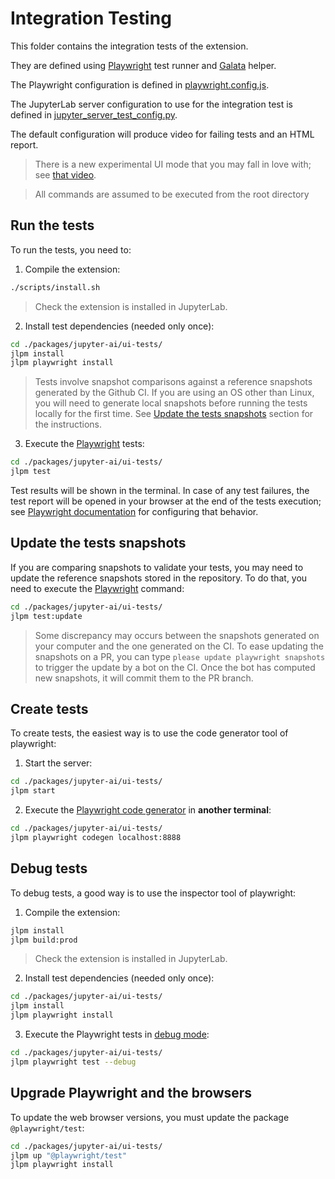 # Integration Testing

This folder contains the integration tests of the extension.

They are defined using [Playwright](https://playwright.dev/docs/intro) test runner
and [Galata](https://github.com/jupyterlab/jupyterlab/tree/master/galata) helper.

The Playwright configuration is defined in [playwright.config.js](./playwright.config.js).

The JupyterLab server configuration to use for the integration test is defined
in [jupyter_server_test_config.py](./jupyter_server_test_config.py).

The default configuration will produce video for failing tests and an HTML report.

> There is a new experimental UI mode that you may fall in love with; see [that video](https://www.youtube.com/watch?v=jF0yA-JLQW0).

> All commands are assumed to be executed from the root directory

## Run the tests

To run the tests, you need to:

1. Compile the extension:

```sh
./scripts/install.sh
```

> Check the extension is installed in JupyterLab.

2. Install test dependencies (needed only once):

```sh
cd ./packages/jupyter-ai/ui-tests/
jlpm install
jlpm playwright install
```

> Tests involve snapshot comparisons against a reference snapshots generated by the Github CI. If you are using an OS other than Linux, you will need to generate local snapshots before running the tests locally for the first time. See [Update the tests snapshots](#update-the-tests-snapshots) section for the instructions.

3. Execute the [Playwright](https://playwright.dev/docs/intro) tests:

```sh
cd ./packages/jupyter-ai/ui-tests/
jlpm test
```

Test results will be shown in the terminal. In case of any test failures, the test report
will be opened in your browser at the end of the tests execution; see
[Playwright documentation](https://playwright.dev/docs/test-reporters#html-reporter)
for configuring that behavior.

## Update the tests snapshots

If you are comparing snapshots to validate your tests, you may need to update
the reference snapshots stored in the repository. To do that, you need to execute the [Playwright](https://playwright.dev/docs/intro) command:

```sh
cd ./packages/jupyter-ai/ui-tests/
jlpm test:update
```

> Some discrepancy may occurs between the snapshots generated on your computer and
> the one generated on the CI. To ease updating the snapshots on a PR, you can
> type `please update playwright snapshots` to trigger the update by a bot on the CI.
> Once the bot has computed new snapshots, it will commit them to the PR branch.

## Create tests

To create tests, the easiest way is to use the code generator tool of playwright:

1. Start the server:

```sh
cd ./packages/jupyter-ai/ui-tests/
jlpm start
```

2. Execute the [Playwright code generator](https://playwright.dev/docs/codegen) in **another terminal**:

```sh
cd ./packages/jupyter-ai/ui-tests/
jlpm playwright codegen localhost:8888
```

## Debug tests

To debug tests, a good way is to use the inspector tool of playwright:

1. Compile the extension:

```sh
jlpm install
jlpm build:prod
```

> Check the extension is installed in JupyterLab.

2. Install test dependencies (needed only once):

```sh
cd ./packages/jupyter-ai/ui-tests/
jlpm install
jlpm playwright install
```

3. Execute the Playwright tests in [debug mode](https://playwright.dev/docs/debug):

```sh
cd ./packages/jupyter-ai/ui-tests/
jlpm playwright test --debug
```

## Upgrade Playwright and the browsers

To update the web browser versions, you must update the package `@playwright/test`:

```sh
cd ./packages/jupyter-ai/ui-tests/
jlpm up "@playwright/test"
jlpm playwright install
```
